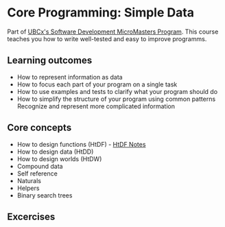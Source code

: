 
# Core Programming: Simple Data

Part of [UBCx's Software Development MicroMasters Program](https://www.edx.org/micromasters/ubcx-software-development). This course teaches you how to write well-tested and easy to improve programms.

## Learning outcomes

* How to represent information as data
* How to focus each part of your program on a single task
* How to use examples and tests to clarify what your program should do
* How to simplify the structure of your program using common patterns
Recognize and represent more complicated information

## Core concepts

* How to design functions (HtDF) - [HtDF Notes](./notes/HtDF.md)
* How to design data (HtDD)
* How to design worlds (HtDW)
* Compound data
* Self reference
* Naturals
* Helpers
* Binary search trees

## Excercises
